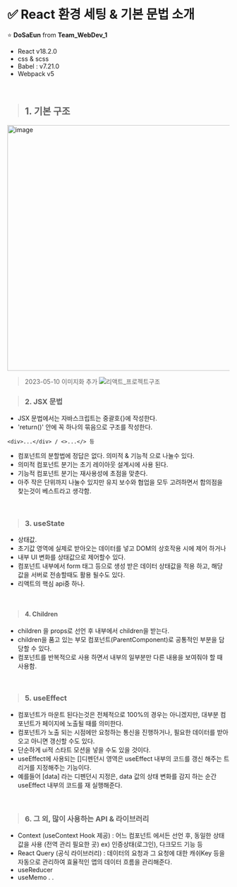 # ✅ React 환경 세팅 & 기본 문법 소개 

⭐️ **DoSaEun** from **Team_WebDev_1** 

- React v18.2.0 
- css & scss 
- Babel : v7.21.0 
- Webpack v5

<br>

> ## 1. 기본 구조 

<img width="557" alt="image" src="https://user-images.githubusercontent.com/57241573/235106805-4ee65dcc-b0cb-4ab3-a879-423009f3d7c3.png">

> 2023-05-10 이미지화 추가
![리액트_프로젝트구조](https://github.com/anttto/react_sgp_dse/assets/57241573/dfea3021-62bc-4d26-b4bc-1d5e946fb36c)



> ### 2. JSX 문법

- JSX 문법에서는 자바스크립트는 중괄호{}에 작성한다.
- 'return()' 안에 꼭 하나의 묶음으로 구조를 작성한다.

```
<div>...</div> / <>...</> 등
```

- 컴포넌트의 분할법에 정답은 없다. 의미적 & 기능적 으로 나눌수 있다.
- 의미적 컴포넌트 분기는 초기 레이아웃 설계시에 사용 된다.
- 기능적 컴포넌트 분기는 재사용성에 초점을 맞춘다.
- 아주 작은 단위까지 나눌수 있지만 유지 보수와 협업을 모두 고려하면서 합의점을 찾는것이 베스트라고 생각함.

<br>

> ### 3. useState

- 상태값.
- 초기값 영역에 실제로 받아오는 데이터를 넣고 DOM의 상호작용 시에 제어 하거나
- 내부 UI 변화를 상태값으로 제어할수 있다.
- 컴포넌트 내부에서 form 태그 등으로 생성 받은 데이터 상태값을 적용 하고, 해당 값을 서버로 전송할때도 활용 될수도 있다.
- 리액트의 핵심 api중 하나.

<br>

> #### 4. Children

- children 을 props로 선언 후 내부에서 children을 받는다.
- children을 품고 있는 부모 컴포넌트(ParentComponent)로 공통적인 부분을 담당할 수 있다.
- 컴포넌트를 반복적으로 사용 하면서 내부의 일부분만 다른 내용을 보여줘야 할 때 사용함.

<br>

> ### 5. useEffect

- 컴포넌트가 마운트 된다는것은 전체적으로 100%의 경우는 아니겠지만, 대부분 컴포넌트가 페이지에 노출될 때를 의미한다.
- 컴포넌트가 노출 되는 시점에만 요청하는 통신을 진행하거나, 필요한 데이터를 받아오고 아니면 갱신할 수도 있다.
- 단순하게 ui적 스타트 모션을 넣을 수도 있을 것이다.
- useEffect에 사용되는 []디펜던시 영역은 useEffect 내부의 코드를 갱신 해주는 트리거를 지정해주는 기능이다.
- 예를들어 [data] 라는 디펜던시 지정은, data 값의 상태 변화를 감지 하는 순간 useEffect 내부의 코드를 재 실행해준다.

<br>

> ### 6. 그 외, 많이 사용하는 API & 라이브러리

- Context (useContext Hook 제공) : 어느 컴포넌트 에서든 선언 후, 동일한 상태 값을 사용 (전역 관리 필요한 곳)
  ex) 인증상태(로그인), 다크모드 기능 등
- React Query (공식 라이브러리) : 데이터의 요청과 그 요청에 대한 캐쉬Key 등을 자동으로 관리하여
  효율적인 앱의 데이터 흐름을 관리해준다.
- useReducer
- useMemo
  .
  .

